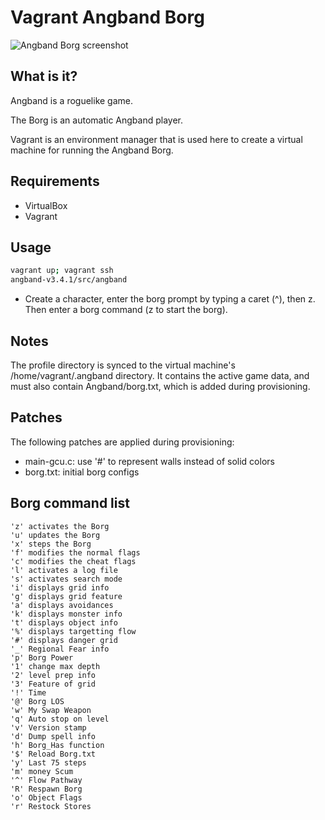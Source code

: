# Vagrant Angband Borg

![Angband Borg screenshot](https://github.com/adamreiser/vagrant-borg/blob/master/screenshot.png)

## What is it?
Angband is a roguelike game.

The Borg is an automatic Angband player.

Vagrant is an environment manager that is used here to create a virtual machine for running the Angband Borg.

## Requirements

- VirtualBox
- Vagrant

## Usage
```bash
vagrant up; vagrant ssh
angband-v3.4.1/src/angband
```
- Create a character, enter the borg prompt by typing a caret (^), then z. Then enter a borg command (z to start the borg).

## Notes

The profile directory is synced to the virtual machine's /home/vagrant/.angband directory. It contains the active game data, and must also contain Angband/borg.txt, which is added during provisioning.

## Patches

The following patches are applied during provisioning:
- main-gcu.c: use '#' to represent walls instead of solid colors
- borg.txt: initial borg configs

## Borg command list
```
'z' activates the Borg
'u' updates the Borg
'x' steps the Borg
'f' modifies the normal flags
'c' modifies the cheat flags
'l' activates a log file
's' activates search mode
'i' displays grid info
'g' displays grid feature
'a' displays avoidances
'k' displays monster info
't' displays object info
'%' displays targetting flow
'#' displays danger grid
'_' Regional Fear info
'p' Borg Power
'1' change max depth
'2' level prep info
'3' Feature of grid
'!' Time
'@' Borg LOS
'w' My Swap Weapon
'q' Auto stop on level
'v' Version stamp
'd' Dump spell info
'h' Borg_Has function
'$' Reload Borg.txt
'y' Last 75 steps
'm' money Scum
'^' Flow Pathway
'R' Respawn Borg
'o' Object Flags
'r' Restock Stores
```
